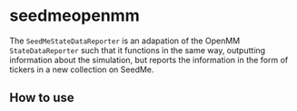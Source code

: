 # seedmeopenmm
The `SeedMeStateDataReporter` is an adapation of the OpenMM `StateDataReporter` such that it functions in the same way, outputting information about the simulation, but reports the information in the form of tickers in a new collection on SeedMe.
## How to use 

